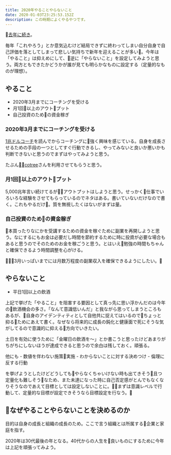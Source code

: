 ```yaml
---
title: 2020年やることやらないこと
date: 2020-01-03T23:25:53.152Z
description: この時期によくやるやつです。
---
```

[去年に続き](https://shirokuro331.me/posts/hello2019/)。

毎年「これやろう」とか意気込むけど結局できずに終わってしまい自分自身で自己評価を落としてしまって悲しい気持ちで新年を迎えることが多い。今年は「やること」は抑えめにして、逆に「やらないこと」を設定してみようと思う。両方ともできたかどうかが誰が見ても明らかなものに設定する（定量的なものが理想）。

## やること

* 2020年3月までにコーチングを受ける
* 月1回以上のアウトプット
* 自己投資のための資金稼ぎ

### 2020年3月までにコーチングを受ける

[1兆ドルコーチ](https://www.amazon.co.jp/1%E5%85%86%E3%83%89%E3%83%AB%E3%82%B3%E3%83%BC%E3%83%81-%E3%82%B7%E3%83%AA%E3%82%B3%E3%83%B3%E3%83%90%E3%83%AC%E3%83%BC%E3%81%AE%E3%83%AC%E3%82%B8%E3%82%A7%E3%83%B3%E3%83%89-%E3%83%93%E3%83%AB%E3%83%BB%E3%82%AD%E3%83%A3%E3%83%B3%E3%83%99%E3%83%AB%E3%81%AE%E6%88%90%E5%8A%9F%E3%81%AE%E6%95%99%E3%81%88-%E3%82%A8%E3%83%AA%E3%83%83%E3%82%AF%E3%83%BB%E3%82%B7%E3%83%A5%E3%83%9F%E3%83%83%E3%83%88/dp/4478107246)を読んでからコーチングに強く興味を感じている。自身を成長させるための手段の一つとしてすぐ行動できるし、やってみないと良いか悪いかも判断できないと思うのでまずはやってみようと思う。

たぶん[cotree](https://cotree.jp/)さんを利用させてもらうと思う。

### 月1回以上のアウトプット

5,000兆年言い続けてるがアウトプットはしようと思う。せっかく仕事でいろいろな経験をさせてもらっているのでネタはある。書いていないだけなので書く。これもやるだけ。質を無視したくはないがまずは量。

### 自己投資のための資金稼ぎ

本買ったりなにかを受講するための資金を稼ぐために副業を再開しようと思う。なにするにもお金は必要だし時間を節約するために時に投資が必要な場合もあると思うのでそのためのお金を稼ごうと思う。とはいえ勉強の時間もちゃんと確保できるよう時間調整を心がける。

3月いっぱいまでには月数万程度の副業収入を確保できるようにしたい。

## やらないこと

* 平日1回以上の飲酒

上記で挙げた「やること」を阻害する要因として真っ先に思い浮かんだのは今年の飲酒機会の多さ。「なんて意識低いんだ」と我ながら思ってしまうところもあるが、自身のアイデンティティとして自他共に捉えてはいるのでちょっと抑るためにあえて書く。なぜなら将来的に成長の鈍化と健康面で死にそうな気がしてるので意識的に抑える方向でいきたい。

土日を有効に使うために「金曜日の飲酒を〜」とか書こうと思ったけどあまりがちがちにしないほうが達成できると思うので余白は残しておく。頑張る。

他にも - 数値を伴わない施策実施 - わからないことに対する決めつけ - 倫理に反する行動

を挙げようとしたけどどうしてもやらなくちゃいけない時も出てきそう且つ定量化も難しそうなため、また未達になった時に自己否定感がとんでもなくなりそうなのであえて目標としては設定しないことに。まずは意識レベルで行動して、定量的な目標が設定できそうなら目標設定を行なう。

## なぜやることやらないことを決めるのか

目的は自身の成長と組織の成長のため。ここで言う組織とは所属する企業と家庭を指す。

2020年は30代最後の年となる。40代からの人生を良いものにするために今年は上記を頑張ってみよう。
